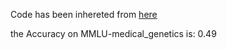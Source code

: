 Code has been inhereted from [here](https://github.com/nyuolab/MedMobile/tree/main/Evaluation)

the Accuracy on MMLU-medical_genetics is: 0.49
